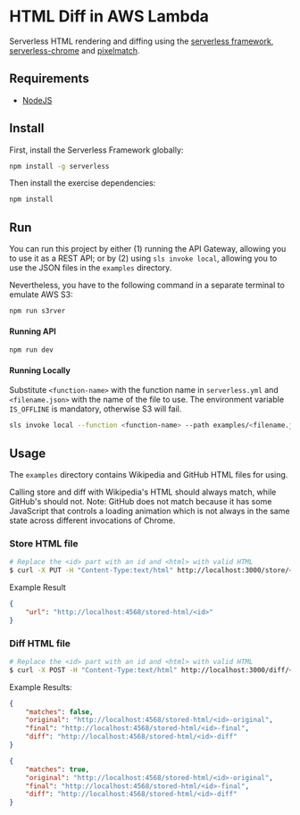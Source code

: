 # HTML Diff in AWS Lambda

Serverless HTML rendering and diffing using the [serverless framework](https://serverless.com), [serverless-chrome](https://github.com/adieuadieu/serverless-chrome) and [pixelmatch](https://github.com/mapbox/pixelmatch).

## Requirements

* [NodeJS](https://nodejs.org/en/)

## Install

First, install the Serverless Framework globally:
```bash
npm install -g serverless
```

Then install the exercise dependencies:
```bash
npm install
```

## Run

You can run this project by either (1) running the API Gateway, allowing you to use it as a REST API; or by (2) using `sls invoke local`, allowing you to use the JSON files in the `examples` directory.

Nevertheless, you have to the following command in a separate terminal to emulate AWS S3:
```bash
npm run s3rver
```


#### Running API

```bash
npm run dev
```

#### Running Locally

Substitute `<function-name>` with the function name in `serverless.yml` and `<filename.json>` with the name of the file to use.
The environment variable `IS_OFFLINE` is mandatory, otherwise S3 will fail.

```bash
sls invoke local --function <function-name> --path examples/<filename.json> -e IS_OFFLINE=true
```


## Usage

The `examples` directory contains Wikipedia and GitHub HTML files for using.

Calling store and diff with Wikipedia's HTML should always match, while GitHub's should not. 
Note: GitHub does not match because it has some JavaScript that controls a loading animation which is not always in the same state across different invocations of Chrome.

### Store HTML file

```bash
# Replace the <id> part with an id and <html> with valid HTML
$ curl -X PUT -H "Content-Type:text/html" http://localhost:3000/store/<id> --data '<html>'
```

Example Result
```json
{
    "url": "http://localhost:4568/stored-html/<id>"
}
```

### Diff HTML file

```bash
# Replace the <id> part with an id and <html> with valid HTML
$ curl -X POST -H "Content-Type:text/html" http://localhost:3000/diff/<id> --data '<html>'
```

Example Results:
```json
{
    "matches": false,
    "original": "http://localhost:4568/stored-html/<id>-original",
    "final": "http://localhost:4568/stored-html/<id>-final",
    "diff": "http://localhost:4568/stored-html/<id>-diff"
}
```
```json
{
    "matches": true,
    "original": "http://localhost:4568/stored-html/<id>-original",
    "final": "http://localhost:4568/stored-html/<id>-final",
    "diff": "http://localhost:4568/stored-html/<id>-diff"
}
```

